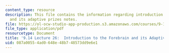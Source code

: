 ```yaml
---
content_type: resource
description: This file contains the information regarding introduction to the forebrain
  and its adaptive prizes notes.
file: https://ol-ocw-studio-app-production.s3.amazonaws.com/courses/9-14-brain-structure-and-its-origins-spring-2014/087a00554ad0648e48b748573dd9e6e1_MIT9_14S14_Lecture26.pdf
file_type: application/pdf
resourcetype: Document
title: '9.14 Lecture 26:  Introduction to the Forebrain and its Adaptive Prizes Notes'
uid: 087a0055-4ad0-648e-48b7-48573dd9e6e1
---
```

